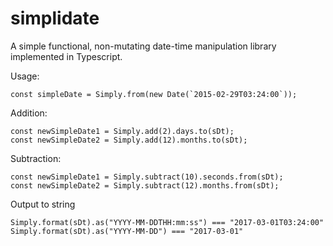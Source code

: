 # simplidate
A simple functional, non-mutating date-time manipulation library implemented in Typescript.

Usage:

```
const simpleDate = Simply.from(new Date(`2015-02-29T03:24:00`));

```
Addition:
```
const newSimpleDate1 = Simply.add(2).days.to(sDt);
const newSimpleDate2 = Simply.add(12).months.to(sDt);
```
Subtraction:
```
const newSimpleDate1 = Simply.subtract(10).seconds.from(sDt);
const newSimpleDate2 = Simply.subtract(12).months.from(sDt);
```
Output to string
```
Simply.format(sDt).as("YYYY-MM-DDTHH:mm:ss") === "2017-03-01T03:24:00"
Simply.format(sDt).as("YYYY-MM-DD") === "2017-03-01"
```